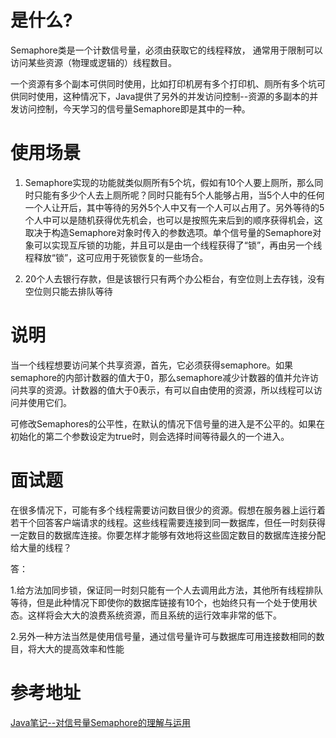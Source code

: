 # 是什么?
Semaphore类是一个计数信号量，必须由获取它的线程释放， 通常用于限制可以访问某些资源（物理或逻辑的）线程数目。

一个资源有多个副本可供同时使用，比如打印机房有多个打印机、厕所有多个坑可供同时使用，这种情况下，Java提供了另外的并发访问控制--资源的多副本的并发访问控制，今天学习的信号量Semaphore即是其中的一种。

# 使用场景
1. Semaphore实现的功能就类似厕所有5个坑，假如有10个人要上厕所，那么同时只能有多少个人去上厕所呢？同时只能有5个人能够占用，当5个人中的任何一个人让开后，其中等待的另外5个人中又有一个人可以占用了。另外等待的5个人中可以是随机获得优先机会，也可以是按照先来后到的顺序获得机会，这取决于构造Semaphore对象时传入的参数选项。单个信号量的Semaphore对象可以实现互斥锁的功能，并且可以是由一个线程获得了“锁”，再由另一个线程释放“锁”，这可应用于死锁恢复的一些场合。

2. 20个人去银行存款，但是该银行只有两个办公柜台，有空位则上去存钱，没有空位则只能去排队等待


# 说明
当一个线程想要访问某个共享资源，首先，它必须获得semaphore。如果semaphore的内部计数器的值大于0，那么semaphore减少计数器的值并允许访问共享的资源。计数器的值大于0表示，有可以自由使用的资源，所以线程可以访问并使用它们。

可修改Semaphores的公平性，在默认的情况下信号量的进入是不公平的。如果在初始化的第二个参数设定为true时，则会选择时间等待最久的一个进入。

# 面试题
在很多情况下，可能有多个线程需要访问数目很少的资源。假想在服务器上运行着若干个回答客户端请求的线程。这些线程需要连接到同一数据库，但任一时刻获得一定数目的数据库连接。你要怎样才能够有效地将这些固定数目的数据库连接分配给大量的线程？ 

答：

1.给方法加同步锁，保证同一时刻只能有一个人去调用此方法，其他所有线程排队等待，但是此种情况下即使你的数据库链接有10个，也始终只有一个处于使用状态。这样将会大大的浪费系统资源，而且系统的运行效率非常的低下。

2.另外一种方法当然是使用信号量，通过信号量许可与数据库可用连接数相同的数目，将大大的提高效率和性能

# 参考地址
[Java笔记--对信号量Semaphore的理解与运用](http://www.cnblogs.com/XHJT/p/3910406.html)
